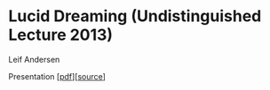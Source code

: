# Lucid Dreaming (Undistinguished Lecture 2013)

Leif Andersen

Presentation [[pdf](/presentations/lucid2013/lucid2013.pdf)][[source](https://github.com/LeifAndersen/LucidDreamingPresentation)]
